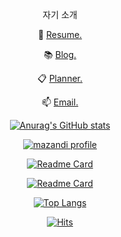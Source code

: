 <div align="center">

자기 소개<br>

🧾 [Resume.](https://chachablog.vercel.app/about/)

📚 [Blog.](https://chachablog.vercel.app/)

📋 [Planner.](https://www.notion.so/PLANNER-e0ce734f808f4a2fbad6fd7ba37e2f62)

📫 [Email.](mailto:cha3088@gmail.com)
  
  [![Anurag's GitHub stats](https://github-readme-stats.vercel.app/api?username=ChaCha3088&count_private=true&theme=gruvbox)](https://github.com/ChaCha3088?tab=repositories)
  
  [![mazandi profile](http://mazandi.herokuapp.com/api?handle=cha3088&theme=dark)](https://solved.ac/cha3088)
  
  [![Readme Card](https://github-readme-stats.vercel.app/api/pin/?username=ChaCha3088&repo=orderME&theme=gruvbox)](https://github.com/ChaCha3088/orderME)
  
  [![Readme Card](https://github-readme-stats.vercel.app/api/pin/?username=ChaCha3088&repo=RC-Beam-Design&theme=gruvbox)](https://github.com/ChaCha3088/RC-Beam-Design)

  [![Top Langs](https://github-readme-stats.vercel.app/api/top-langs/?username=ChaCha3088&layout=compact&theme=gruvbox)](https://github.com/ChaCha3088?tab=repositories)
  
  [![Hits](https://hits.seeyoufarm.com/api/count/incr/badge.svg?url=https%3A%2F%2Fgithub.com%2Fchacha3088&count_bg=%23555555&title_bg=%23555555&icon=&icon_color=%23555555&title=hits&edge_flat=true)](https://hits.seeyoufarm.com)
  
</div>
